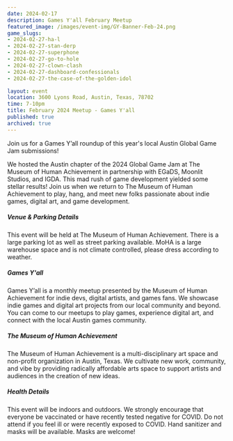 ```yaml
---
date: 2024-02-17
description: Games Y'all February Meetup
featured_image: /images/event-img/GY-Banner-Feb-24.png
game_slugs:
- 2024-02-27-ha-l
- 2024-02-27-stan-derp
- 2024-02-27-superphone
- 2024-02-27-go-to-hole
- 2024-02-27-clown-clash
- 2024-02-27-dashboard-confessionals
- 2024-02-27-the-case-of-the-golden-idol

layout: event
location: 3600 Lyons Road, Austin, Texas, 78702
time: 7-10pm
title: February 2024 Meetup - Games Y'all
published: true
archived: true
---
```


Join us for a Games Y’all roundup of this year's local Austin Global Game Jam submissions!
  
We hosted the Austin chapter of the 2024 Global Game Jam at The Museum of Human Achievement in partnership with EGaDS, Moonlit Studios, and IGDA. This mad rush of game development yielded some stellar results! Join us when we return to The Museum of Human Achievement to play, hang, and meet new folks passionate about indie games, digital art, and game development.

##### Venue & Parking Details

This event will be held at The Museum of Human Achievement. There is a large parking lot as well as street parking available. MoHA is a large warehouse space and is not climate controlled, please dress according to weather.

##### Games Y'all

Games Y’all is a monthly meetup presented by the Museum of Human Achievement for indie devs, digital artists, and games fans. We showcase indie games and digital art projects from our local community and beyond. You can come to our meetups to play games, experience digital art, and connect with the local Austin games community.

##### The Museum of Human Achievement

The Museum of Human Achievement is a multi-disciplinary art space and non-profit organization in Austin, Texas. We cultivate new work, community, and vibe by providing radically affordable arts space to support artists and audiences in the creation of new ideas.

##### Health Details

This event will be indoors and outdoors. We strongly encourage that everyone be vaccinated or have recently tested negative for COVID. Do not attend if you feel ill or were recently exposed to COVID. Hand sanitizer and masks will be available. Masks are welcome!
